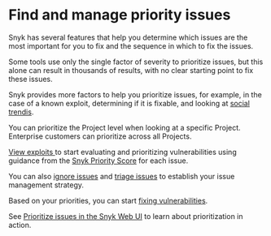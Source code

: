 # Find and manage priority issues

Snyk has several features that help you determine which issues are the most important for you to fix and the sequence in which to fix the issues.

Some tools use only the single factor of severity to prioritize issues, but this alone can result in thousands of results, with no clear starting point to fix these issues.

Snyk provides more factors to help you prioritize issues, for example, in the case of a known exploit, determining if it is fixable, and looking at [social trendis](vulnerabilities-with-social-trends.md).

You can prioritize the Project level when looking at a specific Project. Enterprise customers can prioritize across all Projects.

[View exploits ](view-exploits.md)to start evaluating and prioritizing vulnerabilities using guidance from the [Snyk Priority Score](priority-score.md) for each issue.

You can also [ignore issues](ignore-issues.md) and [triage issues](triage-for-issues.md) to establish your issue management strategy.

Based on your priorities, you can start [fixing vulnerabilities](../../scan-using-snyk/snyk-open-source/manage-vulnerabilities/).

See [Prioritize issues in the Snyk Web UI](https://learn.snyk.io/lesson/prioritize-issues-snyk) to learn about prioritization in action.
